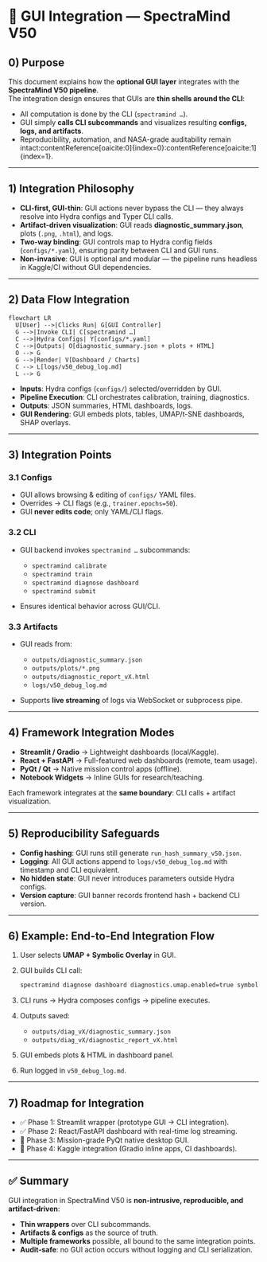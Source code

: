 # 🔗 GUI Integration — SpectraMind V50

## 0) Purpose

This document explains how the **optional GUI layer** integrates with the **SpectraMind V50 pipeline**.  
The integration design ensures that GUIs are **thin shells around the CLI**:  
- All computation is done by the CLI (`spectramind …`).  
- GUI simply **calls CLI subcommands** and visualizes resulting **configs, logs, and artifacts**.  
- Reproducibility, automation, and NASA-grade auditability remain intact:contentReference[oaicite:0]{index=0}:contentReference[oaicite:1]{index=1}.

---

## 1) Integration Philosophy

- **CLI-first, GUI-thin**: GUI actions never bypass the CLI — they always resolve into Hydra configs and Typer CLI calls.  
- **Artifact-driven visualization**: GUI reads **diagnostic_summary.json**, plots (`.png`, `.html`), and logs.  
- **Two-way binding**: GUI controls map to Hydra config fields (`configs/*.yaml`), ensuring parity between CLI and GUI runs.  
- **Non-invasive**: GUI is optional and modular — the pipeline runs headless in Kaggle/CI without GUI dependencies.  

---

## 2) Data Flow Integration

```mermaid
flowchart LR
  U[User] -->|Clicks Run| G[GUI Controller]
  G -->|Invoke CLI| C[spectramind …]
  C -->|Hydra Configs| Y[configs/*.yaml]
  C -->|Outputs| O[diagnostic_summary.json + plots + HTML]
  O --> G
  G -->|Render| V[Dashboard / Charts]
  C --> L[logs/v50_debug_log.md]
  L --> G
````

* **Inputs**: Hydra configs (`configs/`) selected/overridden by GUI.
* **Pipeline Execution**: CLI orchestrates calibration, training, diagnostics.
* **Outputs**: JSON summaries, HTML dashboards, logs.
* **GUI Rendering**: GUI embeds plots, tables, UMAP/t-SNE dashboards, SHAP overlays.

---

## 3) Integration Points

### 3.1 Configs

* GUI allows browsing & editing of `configs/` YAML files.
* Overrides → CLI flags (e.g., `trainer.epochs=50`).
* GUI **never edits code**; only YAML/CLI flags.

### 3.2 CLI

* GUI backend invokes `spectramind …` subcommands:

  * `spectramind calibrate`
  * `spectramind train`
  * `spectramind diagnose dashboard`
  * `spectramind submit`
* Ensures identical behavior across GUI/CLI.

### 3.3 Artifacts

* GUI reads from:

  * `outputs/diagnostic_summary.json`
  * `outputs/plots/*.png`
  * `outputs/diagnostic_report_vX.html`
  * `logs/v50_debug_log.md`
* Supports **live streaming** of logs via WebSocket or subprocess pipe.

---

## 4) Framework Integration Modes

* **Streamlit / Gradio** → Lightweight dashboards (local/Kaggle).
* **React + FastAPI** → Full-featured web dashboards (remote, team usage).
* **PyQt / Qt** → Native mission control apps (offline).
* **Notebook Widgets** → Inline GUIs for research/teaching.

Each framework integrates at the **same boundary**: CLI calls + artifact visualization.

---

## 5) Reproducibility Safeguards

* **Config hashing**: GUI runs still generate `run_hash_summary_v50.json`.
* **Logging**: All GUI actions append to `logs/v50_debug_log.md` with timestamp and CLI equivalent.
* **No hidden state**: GUI never introduces parameters outside Hydra configs.
* **Version capture**: GUI banner records frontend hash + backend CLI version.

---

## 6) Example: End-to-End Integration Flow

1. User selects **UMAP + Symbolic Overlay** in GUI.
2. GUI builds CLI call:

   ```bash
   spectramind diagnose dashboard diagnostics.umap.enabled=true symbolic.show=true
   ```
3. CLI runs → Hydra composes configs → pipeline executes.
4. Outputs saved:

   * `outputs/diag_vX/diagnostic_summary.json`
   * `outputs/diag_vX/diagnostic_report_vX.html`
5. GUI embeds plots & HTML in dashboard panel.
6. Run logged in `v50_debug_log.md`.

---

## 7) Roadmap for Integration

* ✅ Phase 1: Streamlit wrapper (prototype GUI → CLI integration).
* ✅ Phase 2: React/FastAPI dashboard with real-time log streaming.
* 🔄 Phase 3: Mission-grade PyQt native desktop GUI.
* 🔄 Phase 4: Kaggle integration (Gradio inline apps, CI dashboards).

---

## ✅ Summary

GUI integration in SpectraMind V50 is **non-intrusive, reproducible, and artifact-driven**:

* **Thin wrappers** over CLI subcommands.
* **Artifacts & configs** as the source of truth.
* **Multiple frameworks** possible, all bound to the same integration points.
* **Audit-safe**: no GUI action occurs without logging and CLI serialization.

```

